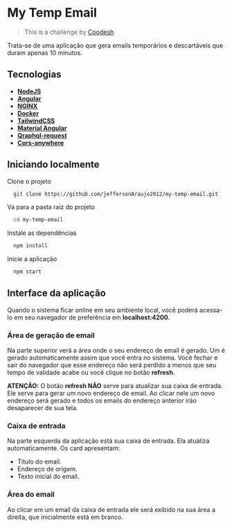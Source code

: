 
# My Temp Email

>This is a challenge by [Coodesh](https://coodesh.com)

Trata-se de uma aplicação que gera emails temporários e descartáveis que duram apenas 10 minutos.
## Tecnologias

- **[NodeJS](https://nodejs.org/pt-br)**
- **[Angular](https://angular.io/)**
- **[NGINX](https://docs.nginx.com/)**
- **[Docker](https://www.docker.com/)**
- **[TailwindCSS](https://tailwindcss.com/)**
- **[Material Angular](https://material.angular.io/)**
- **[Qraphql-request](https://www.npmjs.com/package/graphql-request)**
- **[Cors-anywhere](https://github.com/Rob--W/cors-anywhere)**


## Iniciando localmente

Clone o projeto

```bash
  git clone https://github.com/jeffersonAraujo2012/my-temp-email.git
```

Va para a pasta raiz do projeto

```bash
  cd my-temp-email
```

Instale as dependências

```bash
  npm install
```

Inicie a aplicação

```bash
  npm start
```

## Interface da aplicação

Quando o sistema ficar online em seu ambiente local, você poderá acessa-lo em seu navegador de preferência em **localhost:4200**.

### Área de geração de email
Na parte superior verá a área onde o seu endereço de email é gerado. Um é gerado automaticamente assim que você entra no sistema. Você fechar e sair do navegador que esse endereço não será perdido a menos que seu tempo de validade acabe ou você clique no botão **refresh**.

**ATENÇÃO:** O botão **refresh NÃO**  serve para atualizar sua caixa de entrada. Ele serve para gerar um novo endereço de email. Ao clicar nele um novo endereço será gerado e todos os emails do endereço anterior irão desaparecer de sua tela.

### Caixa de entrada
Na parte esquerda da aplicação está sua caixa de entrada. Ela atualiza automaticamente. Os card apresentam:

- Título do email.
- Endereço de origem.
- Texto inicial do email.

### Área do email
Ao clicar em um email da caixa de entrada ele será exibido na sua área a direita, que inicialmente está em branco.

